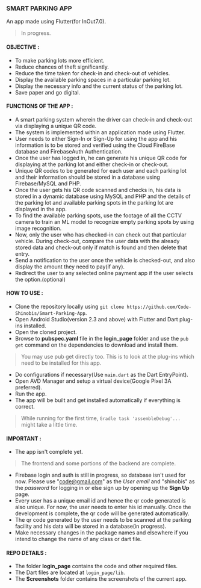 ### SMART PARKING APP

An app made using Flutter(for InOut7.0).
> In progress.

#### OBJECTIVE :

* To make parking lots more efficient.
* Reduce chances of theft significantly.
* Reduce the time taken for check-in and check-out of vehicles.
* Display the available parking spaces in a particular parking lot.
* Display the necessary info and the current status of the parking lot.
* Save paper and go digital.

#### FUNCTIONS OF THE APP :

* A smart parking system wherein the driver can check-in and check-out via displaying a unique QR code.
* The system is implemented within an application made using Flutter.
* User needs to either Sign-In or Sign-Up for using the app and his information is to be stored and verified using the Cloud FireBase database and FirebaseAuth Authentication.
* Once the user has logged in, he can generate his unique QR code for displaying at the parking lot and either check-in or check-out.
* Unique QR codes to be generated for each user and each parking lot and their information should be stored in a database using Firebase/MySQL and PHP.
* Once the user gets his QR code scanned and checks in, his data is stored in a dynamic database using MySQL and PHP and the details of the parking lot and available parking spots in the parking lot are displayed in the app.
* To find the available parking spots, use the footage of all the CCTV camera to train an ML model to recognize empty parking spots by using image recognition.
* Now, only the user who has checked-in can check out that particular vehicle. During check-out, compare the user data with the already stored data and check-out only if match is found and then delete that entry.
* Send a notification to the user once the vehicle is checked-out, and also display the amount they need to pay(if any).
* Redirect the user to any selected online payment app if the user selects the option.(optional)

#### HOW TO USE :

* Clone the repository locally using `git clone https://github.com/Code-Shinobis/Smart-Parking-App`.
* Open Android Studio(version 2.3 and above) with Flutter and Dart plug-ins installed.
* Open the cloned project.
* Browse to **pubspec.yaml** file in the **login_page** folder and use the `pub get` command on the dependencies to download and install them.
> You may use pub get directly too. This is to look at the plug-ins which need to be installed for this app.
* Do configurations if necessary(Use `main.dart` as the Dart EntryPoint).
* Open AVD Manager and setup a virtual device(Google Pixel 3A preferred).
* Run the app.
* The app will be built and get installed automatically if everything is correct.
> While running for the first time, `Gradle task 'assembleDebug'...` might take a little time. 

#### IMPORTANT :

* The app isn't complete yet.
> The frontend and some portions of the backend are complete.
* Firebase login and auth is still in progress, so database isn't used for now. Please use "code@gmail.com" as the _User email_ and "shinobis" as the _password_ for logging in or else sign up by opening up the **Sign Up** page.
* Every user has a unique email id and hence the qr code generated is also unique. For now, the user needs to enter his id manually. Once the development is complete, the qr code will be generated automatically.
* The qr code generated by the user needs to be scanned at the parking facility and his data will be stored in a database(in progress).
* Make necessary changes in the package names and elsewhere if you intend to change the name of any class or dart file.

#### REPO DETAILS :

* The folder **login_page** contains the code and other required files.
* The Dart files are located at `login_page/lib`.
* The **Screenshots** folder contains the screenshots of the current app.
